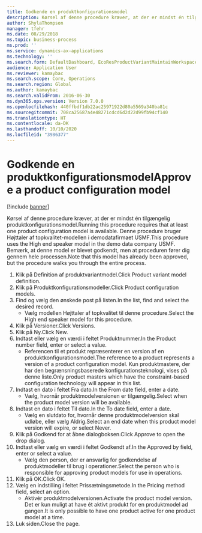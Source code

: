 ```yaml
---
title: Godkende en produktkonfigurationsmodel
description: Kørsel af denne procedure kræver, at der er mindst én tilgængelig produktkonfigurationsmodel.
author: ShylaThompson
manager: tfehr
ms.date: 08/29/2018
ms.topic: business-process
ms.prod: ''
ms.service: dynamics-ax-applications
ms.technology: ''
ms.search.form: DefaultDashboard, EcoResProductVariantMaintainWorkspace, PCProductConfigurationModelListPage, PCProductModelVersion, PCApproveProductModelVersion, HcmWorkerLookUp
audience: Application User
ms.reviewer: kamaybac
ms.search.scope: Core, Operations
ms.search.region: Global
ms.author: kamaybac
ms.search.validFrom: 2016-06-30
ms.dyn365.ops.version: Version 7.0.0
ms.openlocfilehash: 440ffbdf1db22ac25971922d80a5569a340ba81c
ms.sourcegitcommit: 708ca25687a4e48271cdcd6d2d22d99fb94cf140
ms.translationtype: HT
ms.contentlocale: da-DK
ms.lasthandoff: 10/10/2020
ms.locfileid: "3986377"
---
```

# <a name="approve-a-product-configuration-model"></a><span data-ttu-id="84c74-103">Godkende en produktkonfigurationsmodel</span><span class="sxs-lookup"><span data-stu-id="84c74-103">Approve a product configuration model</span></span>

[!include [banner](../../includes/banner.md)]

<span data-ttu-id="84c74-104">Kørsel af denne procedure kræver, at der er mindst én tilgængelig produktkonfigurationsmodel.</span><span class="sxs-lookup"><span data-stu-id="84c74-104">Running this procedure requires that at least one product configuration model is available.</span></span> <span data-ttu-id="84c74-105">Denne procedure bruger Højttaler af topkvalitet-modellen i demodatafirmaet USMF.</span><span class="sxs-lookup"><span data-stu-id="84c74-105">This procedure uses the High end speaker model in the demo data company USMF.</span></span> <span data-ttu-id="84c74-106">Bemærk, at denne model er blevet godkendt, men at proceduren fører dig gennem hele processen.</span><span class="sxs-lookup"><span data-stu-id="84c74-106">Note that this model has already been approved, but the procedure walks you through the entire process.</span></span>

1. <span data-ttu-id="84c74-107">Klik på Definition af produktvariantmodel.</span><span class="sxs-lookup"><span data-stu-id="84c74-107">Click Product variant model definition.</span></span>
2. <span data-ttu-id="84c74-108">Klik på Produktkonfigurationsmodeller.</span><span class="sxs-lookup"><span data-stu-id="84c74-108">Click Product configuration models.</span></span>
3. <span data-ttu-id="84c74-109">Find og vælg den ønskede post på listen.</span><span class="sxs-lookup"><span data-stu-id="84c74-109">In the list, find and select the desired record.</span></span>
    * <span data-ttu-id="84c74-110">Vælg modellen Højttaler af topkvalitet til denne procedure.</span><span class="sxs-lookup"><span data-stu-id="84c74-110">Select the High end speaker model for this procedure.</span></span>  
4. <span data-ttu-id="84c74-111">Klik på Versioner.</span><span class="sxs-lookup"><span data-stu-id="84c74-111">Click Versions.</span></span>
5. <span data-ttu-id="84c74-112">Klik på Ny.</span><span class="sxs-lookup"><span data-stu-id="84c74-112">Click New.</span></span>
6. <span data-ttu-id="84c74-113">Indtast eller vælg en værdi i feltet Produktnummer.</span><span class="sxs-lookup"><span data-stu-id="84c74-113">In the Product number field, enter or select a value.</span></span>
    * <span data-ttu-id="84c74-114">Referencen til et produkt repræsenterer en version af en produktkonfigurationsmodel.</span><span class="sxs-lookup"><span data-stu-id="84c74-114">The reference to a product represents a version of a product configuration model.</span></span> <span data-ttu-id="84c74-115">Kun produktmastere, der har den begrænsningsbaserede konfigurationsteknologi, vises på denne liste.</span><span class="sxs-lookup"><span data-stu-id="84c74-115">Only product masters which have the constraint-based configuration technology will appear in this list.</span></span>  
7. <span data-ttu-id="84c74-116">Indtast en dato i feltet Fra dato.</span><span class="sxs-lookup"><span data-stu-id="84c74-116">In the From date field, enter a date.</span></span>
    * <span data-ttu-id="84c74-117">Vælg, hvornår produktmodelversionen er tilgængelig.</span><span class="sxs-lookup"><span data-stu-id="84c74-117">Select when the product model version will be available.</span></span>  
8. <span data-ttu-id="84c74-118">Indtast en dato i feltet Til dato.</span><span class="sxs-lookup"><span data-stu-id="84c74-118">In the To date field, enter a date.</span></span>
    * <span data-ttu-id="84c74-119">Vælg en slutdato for, hvornår denne produktmodelversion skal udløbe, eller vælg Aldrig.</span><span class="sxs-lookup"><span data-stu-id="84c74-119">Select an end date when this product model version will expire, or select Never.</span></span>  
9. <span data-ttu-id="84c74-120">Klik på Godkend for at åbne dialogboksen.</span><span class="sxs-lookup"><span data-stu-id="84c74-120">Click Approve to open the drop dialog.</span></span>
10. <span data-ttu-id="84c74-121">Indtast eller vælg en værdi i feltet Godkendt af.</span><span class="sxs-lookup"><span data-stu-id="84c74-121">In the Approved by field, enter or select a value.</span></span>
    * <span data-ttu-id="84c74-122">Vælg den person, der er ansvarlig for godkendelse af produktmodeller til brug i operationer.</span><span class="sxs-lookup"><span data-stu-id="84c74-122">Select the person who is responsible for approving product models for use in operations.</span></span>  
11. <span data-ttu-id="84c74-123">Klik på OK.</span><span class="sxs-lookup"><span data-stu-id="84c74-123">Click OK.</span></span>
12. <span data-ttu-id="84c74-124">Vælg en indstilling i feltet Prissætningsmetode.</span><span class="sxs-lookup"><span data-stu-id="84c74-124">In the Pricing method field, select an option.</span></span>
    * <span data-ttu-id="84c74-125">Aktivér produktmodelversionen.</span><span class="sxs-lookup"><span data-stu-id="84c74-125">Activate the product model version.</span></span> <span data-ttu-id="84c74-126">Det er kun muligt at have ét aktivt produkt for en produktmodel ad gangen.</span><span class="sxs-lookup"><span data-stu-id="84c74-126">It is only possible to have one product active for one product model at a time.</span></span>  
13. <span data-ttu-id="84c74-127">Luk siden.</span><span class="sxs-lookup"><span data-stu-id="84c74-127">Close the page.</span></span>

